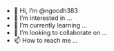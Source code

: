 - 👋 Hi, I’m @ngocdh383
- 👀 I’m interested in ...
- 🌱 I’m currently learning ...
- 💞️ I’m looking to collaborate on ...
- 📫 How to reach me ...

<!---
ngocdh383/ngocdh383 is a ✨ special ✨ repository because its `README.md` (this file) appears on your GitHub profile.
You can click the Preview link to take a look at your changes.
--->
